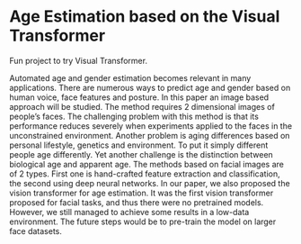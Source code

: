 # Age Estimation based on the Visual Transformer
Fun project to try Visual Transformer.

Automated age and gender estimation becomes relevant in many applications. There are numerous ways to predict age and gender based on human voice, face features and posture. In this paper an image based approach will be studied. The method requires 2 dimensional images of people’s faces. The challenging problem with this method is that its performance reduces severely when experiments applied to the faces in the unconstrained environment. Another problem is aging differences based on personal lifestyle, genetics and environment. To put it simply different people age differently. Yet another challenge is the distinction between biological age and apparent age. The methods based on facial images are of 2 types. First one is hand-crafted feature extraction and classification, the second using deep neural networks. In our paper, we also proposed the vision transformer for age estimation. It was the first vision transformer proposed for facial tasks, and thus there were no pretrained models. However, we still managed to achieve some results in a low-data environment.  The future steps would be to pre-train the model on larger face datasets.
